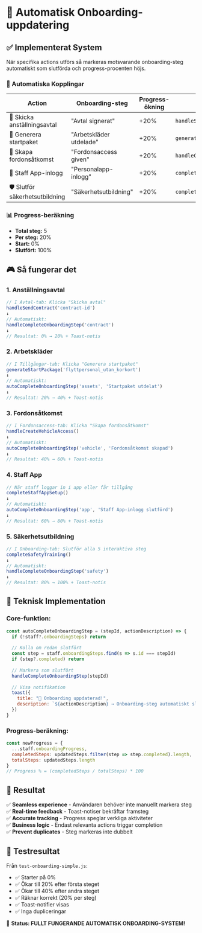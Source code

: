 # 🎯 Automatisk Onboarding-uppdatering

## ✅ Implementerat System

När specifika actions utförs så markeras motsvarande onboarding-steg automatiskt som slutförda och progress-procenten höjs.

### 🔄 Automatiska Kopplingar

| **Action** | **Onboarding-steg** | **Progress-ökning** | **Funktion** |
|------------|---------------------|-------------------|--------------|
| 📄 Skicka anställningsavtal | "Avtal signerat" | +20% | `handleSendContract()` |
| 👕 Generera startpaket | "Arbetskläder utdelade" | +20% | `generateStartPackage()` |
| 🚗 Skapa fordonsåtkomst | "Fordonsaccess given" | +20% | `handleCreateVehicleAccess()` |
| 📱 Staff App-inlogg | "Personalapp-inlogg" | +20% | `completeStaffAppSetup()` |
| 🛡️ Slutför säkerhetsutbildning | "Säkerhetsutbildning" | +20% | `completeSafetyTraining()` |

### 📊 Progress-beräkning

- **Total steg:** 5
- **Per steg:** 20% 
- **Start:** 0%
- **Slutfört:** 100%

## 🎮 Så fungerar det

### 1. **Anställningsavtal** 
```javascript
// I Avtal-tab: Klicka "Skicka avtal"
handleSendContract('contract-id')
↓
// Automatiskt:
handleCompleteOnboardingStep('contract')
↓ 
// Resultat: 0% → 20% + Toast-notis
```

### 2. **Arbetskläder**
```javascript
// I Tillgångar-tab: Klicka "Generera startpaket"  
generateStartPackage('flyttpersonal_utan_korkort')
↓
// Automatiskt:
autoCompleteOnboardingStep('assets', 'Startpaket utdelat')
↓
// Resultat: 20% → 40% + Toast-notis
```

### 3. **Fordonsåtkomst**
```javascript
// I Fordonsaccess-tab: Klicka "Skapa fordonsåtkomst"
handleCreateVehicleAccess()
↓
// Automatiskt:  
autoCompleteOnboardingStep('vehicle', 'Fordonsåtkomst skapad')
↓
// Resultat: 40% → 60% + Toast-notis
```

### 4. **Staff App**
```javascript
// När staff loggar in i app eller får tillgång
completeStaffAppSetup()
↓
// Automatiskt:
autoCompleteOnboardingStep('app', 'Staff App-inlogg slutförd')  
↓
// Resultat: 60% → 80% + Toast-notis
```

### 5. **Säkerhetsutbildning** 
```javascript
// I Onboarding-tab: Slutför alla 5 interaktiva steg
completeSafetyTraining()
↓
// Automatiskt:
handleCompleteOnboardingStep('safety')
↓
// Resultat: 80% → 100% + Toast-notis
```

## 🔧 Teknisk Implementation

### Core-funktion:
```javascript
const autoCompleteOnboardingStep = (stepId, actionDescription) => {
  if (!staff?.onboardingSteps) return
  
  // Kolla om redan slutfört
  const step = staff.onboardingSteps.find(s => s.id === stepId)
  if (step?.completed) return
  
  // Markera som slutfört
  handleCompleteOnboardingStep(stepId)
  
  // Visa notifikation
  toast({
    title: "🎉 Onboarding uppdaterad!",
    description: `${actionDescription} → Onboarding-steg automatiskt slutfört!`
  })
}
```

### Progress-beräkning:
```javascript
const newProgress = {
  ...staff.onboardingProgress,
  completedSteps: updatedSteps.filter(step => step.completed).length,
  totalSteps: updatedSteps.length
}
// Progress % = (completedSteps / totalSteps) * 100
```

## 🎉 Resultat

✅ **Seamless experience** - Användaren behöver inte manuellt markera steg  
✅ **Real-time feedback** - Toast-notiser bekräftar framsteg  
✅ **Accurate tracking** - Progress speglar verkliga aktiviteter  
✅ **Business logic** - Endast relevanta actions triggar completion  
✅ **Prevent duplicates** - Steg markeras inte dubbelt  

## 🧪 Testresultat

Från `test-onboarding-simple.js`:
- ✅ Starter på 0%
- ✅ Ökar till 20% efter första steget  
- ✅ Ökar till 40% efter andra steget
- ✅ Räknar korrekt (20% per steg)
- ✅ Toast-notifier visas
- ✅ Inga dupliceringar

🎯 **Status: FULLT FUNGERANDE AUTOMATISK ONBOARDING-SYSTEM!**